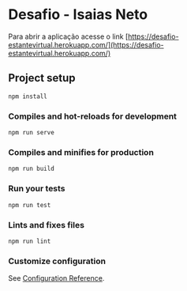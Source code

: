 # Desafio  - Isaias Neto

Para abrir a aplicação acesse o link [https://desafio-estantevirtual.herokuapp.com/](https://desafio-estantevirtual.herokuapp.com/)

## Project setup
```
npm install
```

### Compiles and hot-reloads for development
```
npm run serve
```

### Compiles and minifies for production
```
npm run build
```

### Run your tests
```
npm run test
```

### Lints and fixes files
```
npm run lint
```

### Customize configuration
See [Configuration Reference](https://cli.vuejs.org/config/).
